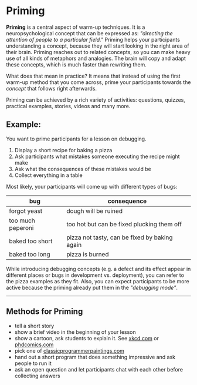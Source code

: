 
# Priming

**Priming** is a central aspect of warm-up techniques. It is a neuropsychological concept that can be expressed as: *"directing the attention of people to a particular field."* Priming helps your participants understanding a concept, because they will start looking in the right area of their brain. Priming reaches out to related concepts, so you can make heavy use of all kinds of metaphors and analogies. The brain will copy and adapt these concepts, which is much faster than rewriting them.

What does that mean in practice? It means that instead of using the first warm-up method that you come across, prime your participants towards the *concept* that follows right afterwards.

Priming can be achieved by a rich variety of activities: questions, quizzes, practical examples, stories, videos and many more.

## Example:

You want to prime participants for a lesson on debugging.

1. Display a short recipe for baking a pizza
2. Ask participants what mistakes someone executing the recipe might make
3. Ask what the consequences of these mistakes would be
4. Collect everything in a table

Most likely, your participants will come up with different types of bugs:

| bug | consequence |
|-----|-------------|
| forgot yeast | dough will be ruined |
| too much peperoni | too hot but can be fixed plucking them off |
| baked too short | pizza not tasty, can be fixed by baking again |
| baked too long | pizza is burned |

While introducing debugging concepts (e.g. a defect and its effect appear in different places or bugs in development vs. deployment), you can refer to the pizza examples as they fit.
Also, you can expect participants to be more active because the priming already put them in the *"debugging mode"*.

----

## Methods for Priming

* tell a short story
* show a brief video in the beginning of your lesson
* show a cartoon, ask students to explain it. See [xkcd.com](https://xkcd.com/) or [phdcomics.com](http://phdcomics.com)
* pick one of [classicprogrammerpaintings.com](https://classicprogrammerpaintings.com/)
* hand out a short program that does something impressive and ask people to run it
* ask an open question and let participants chat with each other before collecting answers
